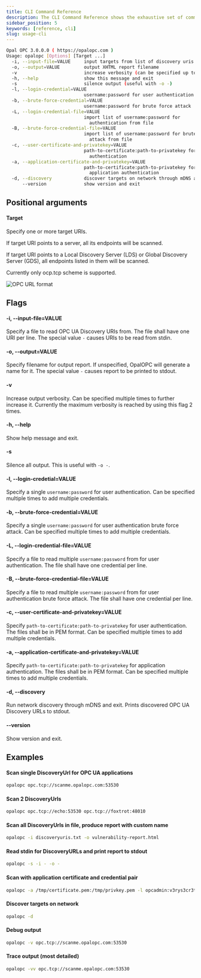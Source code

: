 ```yaml
---
title: CLI Command Reference
description: The CLI Command Reference shows the exhaustive set of command line arguments to the CLI version of OpalOPC, and a couple of usage examples.
sidebar_position: 5
keywords: [reference, cli]
slug: usage-cli
---
```


```bash
Opal OPC 3.0.0.0 ( https://opalopc.com )
Usage: opalopc [Options] [Target ...]
  -i, --input-file=VALUE     input targets from list of discovery uris
  -o, --output=VALUE         output XHTML report filename
  -v                         increase verbosity (can be specified up to 2 times)
  -h, --help                 show this message and exit
  -s                         silence output (useful with -o -)
  -l, --login-credential=VALUE
                             username:password for user authentication
  -b, --brute-force-credential=VALUE
                             username:password for brute force attack
  -L, --login-credential-file=VALUE
                             import list of username:password for
                               authentication from file
  -B, --brute-force-credential-file=VALUE
                             import list of username:password for brute force
                               attack from file
  -c, --user-certificate-and-privatekey=VALUE
                             path-to-certificate:path-to-privatekey for user
                               authentication
  -a, --application-certificate-and-privatekey=VALUE
                             path-to-certificate:path-to-privatekey for
                               application authentication
  -d, --discovery            discover targets on network through mDNS and exit
      --version              show version and exit
```

## Positional arguments

#### Target

Specify one or more target URIs.

If target URI points to a server, all its endpoints will be scanned.

If target URI points to a Local Discovery Server (LDS) or Global Discovery Server (GDS), all endpoints listed in them will be scanned.

Currently only ocp.tcp scheme is supported.

![OPC URL format](/img/opc-ua-uri-format.png)

## Flags

#### -i, --input-file=VALUE

Specify a file to read OPC UA Discovery URIs from. The file shall have one URI per line.
The special value `-` causes URIs to be read from stdin.

#### -o, --output=VALUE

Specify filename for output report. If unspecified, OpalOPC will generate a name for it.
The special value `-` causes report to be printed to stdout.

#### -v

Increase output verbosity. Can be specified multiple times to further increase it.
Currently the maximum verbosity is reached by using this flag 2 times.

#### -h, --help

Show help message and exit.

#### -s

Silence all output. This is useful with `-o -`.

#### -l, --login-credetial=VALUE

Specify a single `username:password` for user authentication. Can be specified multiple times to add multiple credentials.

#### -b, --brute-force-credential=VALUE

Specify a single `username:password` for user authentication brute force attack. Can be specified multiple times to add multiple credentials.

#### -L, --login-credential-file=VALUE

Specify a file to read multiple `username:password` from for user authentication. The file shall have one credential per line.

#### -B, --brute-force-credential-file=VALUE

Specify a file to read multiple `username:password` from for user authentication brute force attack. The file shall have one credential per line.

#### -c, --user-certificate-and-privatekey=VALUE

Specify `path-to-certificate:path-to-privatekey` for user authentication. The files shall be in PEM format. Can be specified multiple times to add multiple credentials.

#### -a, --application-certificate-and-privatekey=VALUE

Specify `path-to-certificate:path-to-privatekey` for application authentication. The files shall be in PEM format. Can be specified multiple times to add multiple credentials.

#### -d, --discovery

Run network discovery through mDNS and exit. Prints discovered OPC UA Discovery URLs to stdout.

#### --version

Show version and exit.

## Examples

#### Scan single DiscoveryUrl for OPC UA applications

```bash
opalopc opc.tcp://scanme.opalopc.com:53530
```

#### Scan 2 DiscoveryUrls

```bash
opalopc opc.tcp://echo:53530 opc.tcp://foxtrot:48010
```

#### Scan all DiscoveryUrls in file, produce report with custom name

```bash
opalopc -i discoveryuris.txt -o vulnerability-report.html
```

#### Read stdin for DiscoveryURLs and print report to stdout

```bash
opalopc -s -i - -o -
```

#### Scan with application certificate and credential pair

```bash
opalopc -a /tmp/certificate.pem:/tmp/privkey.pem -l opcadmin:v3rys3cr3t123! opc.tcp://scanme.opalopc.com:53530
```

#### Discover targets on network

```bash
opalopc -d
```

#### Debug output

```bash
opalopc -v opc.tcp://scanme.opalopc.com:53530
```

#### Trace output (most detailed)

```bash
opalopc -vv opc.tcp://scanme.opalopc.com:53530
```
